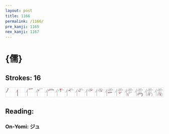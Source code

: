 ```yaml
---
layout: post
title: 1166
permalink: /1166/
pre_kanji: 1165
nex_kanji: 1167
---
```


# {儒}

## Strokes: 16

<div class="stroke"><img src="../images/E58492.png" /></div>

## Reading:

### On-Yomi: ジュ
